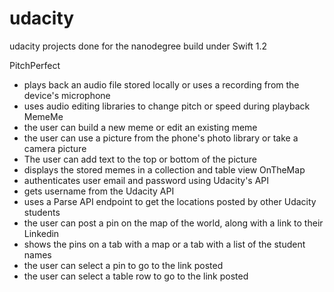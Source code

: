 # udacity
udacity projects done for the nanodegree
build under Swift 1.2

PitchPerfect
* plays back an audio file stored locally or uses a recording from the device's microphone
* uses audio editing libraries to change pitch or speed during playback
MemeMe
* the user can build a new meme or edit an existing meme
* the user can use a picture from the phone's photo library or take a camera picture
* The user can add text to the top or bottom of the picture
* displays the stored memes in a collection and table view
OnTheMap
* authenticates user email and password using Udacity's API
* gets username from the Udacity API
* uses a Parse API endpoint to get the locations posted by other Udacity students
* the user can post a pin on the map of the world, along with a link to their Linkedin
* shows the pins on a tab with a map or a tab with a list of the student names 
* the user can select a pin to go to the link posted
* the user can select a table row to go to the link posted
